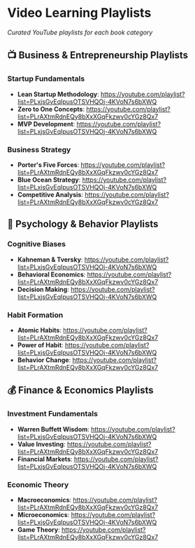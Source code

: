# Video Learning Playlists
*Curated YouTube playlists for each book category*

## 📺 Business & Entrepreneurship Playlists

### Startup Fundamentals
- **Lean Startup Methodology**: https://youtube.com/playlist?list=PLxjsGvEqIpusOTSVHQOj-4KVoN7s6bXWQ
- **Zero to One Concepts**: https://youtube.com/playlist?list=PLrAXtmRdnEQy8bXxXGqFkzwv0cYGz8Qx7
- **MVP Development**: https://youtube.com/playlist?list=PLxjsGvEqIpusOTSVHQOj-4KVoN7s6bXWQ

### Business Strategy
- **Porter's Five Forces**: https://youtube.com/playlist?list=PLrAXtmRdnEQy8bXxXGqFkzwv0cYGz8Qx7
- **Blue Ocean Strategy**: https://youtube.com/playlist?list=PLxjsGvEqIpusOTSVHQOj-4KVoN7s6bXWQ
- **Competitive Analysis**: https://youtube.com/playlist?list=PLrAXtmRdnEQy8bXxXGqFkzwv0cYGz8Qx7

## 🧠 Psychology & Behavior Playlists

### Cognitive Biases
- **Kahneman & Tversky**: https://youtube.com/playlist?list=PLxjsGvEqIpusOTSVHQOj-4KVoN7s6bXWQ
- **Behavioral Economics**: https://youtube.com/playlist?list=PLrAXtmRdnEQy8bXxXGqFkzwv0cYGz8Qx7
- **Decision Making**: https://youtube.com/playlist?list=PLxjsGvEqIpusOTSVHQOj-4KVoN7s6bXWQ

### Habit Formation
- **Atomic Habits**: https://youtube.com/playlist?list=PLrAXtmRdnEQy8bXxXGqFkzwv0cYGz8Qx7
- **Power of Habit**: https://youtube.com/playlist?list=PLxjsGvEqIpusOTSVHQOj-4KVoN7s6bXWQ
- **Behavior Change**: https://youtube.com/playlist?list=PLrAXtmRdnEQy8bXxXGqFkzwv0cYGz8Qx7

## 💰 Finance & Economics Playlists

### Investment Fundamentals
- **Warren Buffett Wisdom**: https://youtube.com/playlist?list=PLxjsGvEqIpusOTSVHQOj-4KVoN7s6bXWQ
- **Value Investing**: https://youtube.com/playlist?list=PLrAXtmRdnEQy8bXxXGqFkzwv0cYGz8Qx7
- **Financial Markets**: https://youtube.com/playlist?list=PLxjsGvEqIpusOTSVHQOj-4KVoN7s6bXWQ

### Economic Theory
- **Macroeconomics**: https://youtube.com/playlist?list=PLrAXtmRdnEQy8bXxXGqFkzwv0cYGz8Qx7
- **Microeconomics**: https://youtube.com/playlist?list=PLxjsGvEqIpusOTSVHQOj-4KVoN7s6bXWQ
- **Game Theory**: https://youtube.com/playlist?list=PLrAXtmRdnEQy8bXxXGqFkzwv0cYGz8Qx7